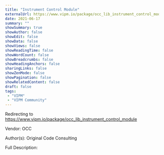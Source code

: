 ```yaml
---
title: "Instrument Control Module"
externalUrl: https://www.vipm.io/package/occ_lib_instrument_control_module
date: 2021-06-17
summary: ""
showSummary: true
showAuthor: false
showEdit: false
showData: false
showViews: false
showReadingTime: false
showWordCount: false
showBreadcrumbs: false
showHeadingAnchors: false
sharingLinks: false
showZenMode: false
showPagination: false
showRelatedContent: false
draft: false
tags:
 - "VIPM"
 - "VIPM Community"
---
```


Redirecting to https://www.vipm.io/package/occ_lib_instrument_control_module

Vendor: OCC

Author(s): Original Code Consulting
 
Full Description:

